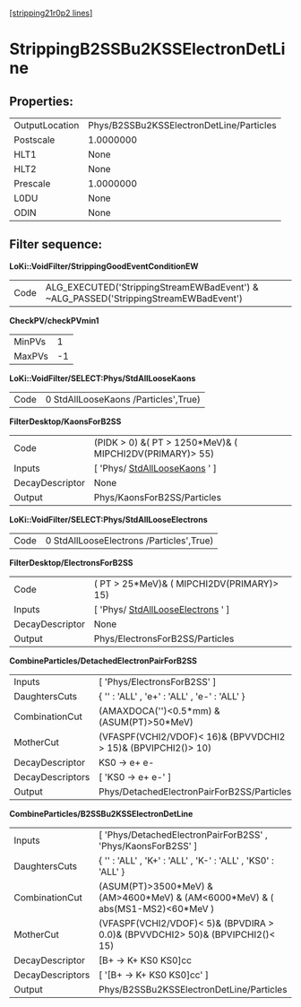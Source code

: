 [[stripping21r0p2 lines]](./stripping21r0p2-ew)

# StrippingB2SSBu2KSSElectronDetLine

## Properties:

|                |                                          |
|----------------|------------------------------------------|
| OutputLocation | Phys/B2SSBu2KSSElectronDetLine/Particles |
| Postscale      | 1.0000000                                |
| HLT1           | None                                     |
| HLT2           | None                                     |
| Prescale       | 1.0000000                                |
| L0DU           | None                                     |
| ODIN           | None                                     |

## Filter sequence:

**LoKi::VoidFilter/StrippingGoodEventConditionEW**

|      |                                                                                       |
|------|---------------------------------------------------------------------------------------|
| Code | ALG_EXECUTED('StrippingStreamEWBadEvent') & \~ALG_PASSED('StrippingStreamEWBadEvent') |

**CheckPV/checkPVmin1**

|        |     |
|--------|-----|
| MinPVs | 1   |
| MaxPVs | -1  |

**LoKi::VoidFilter/SELECT:Phys/StdAllLooseKaons**

|      |                                      |
|------|--------------------------------------|
| Code | 0 StdAllLooseKaons /Particles',True) |

**FilterDesktop/KaonsForB2SS**

|                 |                                                                       |
|-----------------|-----------------------------------------------------------------------|
| Code            | (PIDK \> 0) &( PT \> 1250\*MeV)& ( MIPCHI2DV(PRIMARY)\> 55)           |
| Inputs          | [ 'Phys/ [StdAllLooseKaons](./stripping21r0p2-stdallloosekaons) ' ] |
| DecayDescriptor | None                                                                  |
| Output          | Phys/KaonsForB2SS/Particles                                           |

**LoKi::VoidFilter/SELECT:Phys/StdAllLooseElectrons**

|      |                                          |
|------|------------------------------------------|
| Code | 0 StdAllLooseElectrons /Particles',True) |

**FilterDesktop/ElectronsForB2SS**

|                 |                                                                               |
|-----------------|-------------------------------------------------------------------------------|
| Code            | ( PT \> 25\*MeV)& ( MIPCHI2DV(PRIMARY)\> 15)                                  |
| Inputs          | [ 'Phys/ [StdAllLooseElectrons](./stripping21r0p2-stdalllooseelectrons) ' ] |
| DecayDescriptor | None                                                                          |
| Output          | Phys/ElectronsForB2SS/Particles                                               |

**CombineParticles/DetachedElectronPairForB2SS**

|                  |                                                                  |
|------------------|------------------------------------------------------------------|
| Inputs           | [ 'Phys/ElectronsForB2SS' ]                                    |
| DaughtersCuts    | { '' : 'ALL' , 'e+' : 'ALL' , 'e-' : 'ALL' }                     |
| CombinationCut   | (AMAXDOCA('')\<0.5\*mm) &(ASUM(PT)\>50\*MeV)                     |
| MotherCut        | (VFASPF(VCHI2/VDOF)\< 16)& (BPVVDCHI2 \> 15)& (BPVIPCHI2()\> 10) |
| DecayDescriptor  | KS0 -\> e+ e-                                                    |
| DecayDescriptors | [ 'KS0 -\> e+ e-' ]                                            |
| Output           | Phys/DetachedElectronPairForB2SS/Particles                       |

**CombineParticles/B2SSBu2KSSElectronDetLine**

|                  |                                                                                       |
|------------------|---------------------------------------------------------------------------------------|
| Inputs           | [ 'Phys/DetachedElectronPairForB2SS' , 'Phys/KaonsForB2SS' ]                        |
| DaughtersCuts    | { '' : 'ALL' , 'K+' : 'ALL' , 'K-' : 'ALL' , 'KS0' : 'ALL' }                          |
| CombinationCut   | (ASUM(PT)\>3500\*MeV) & (AM\>4600\*MeV) & (AM\<6000\*MeV) & ( abs(MS1-MS2)\<60\*MeV ) |
| MotherCut        | (VFASPF(VCHI2/VDOF)\< 5)& (BPVDIRA \> 0.0)& (BPVVDCHI2\> 50)& (BPVIPCHI2()\< 15)      |
| DecayDescriptor  | [B+ -\> K+ KS0 KS0]cc                                                               |
| DecayDescriptors | [ '[B+ -\> K+ KS0 KS0]cc' ]                                                       |
| Output           | Phys/B2SSBu2KSSElectronDetLine/Particles                                              |
